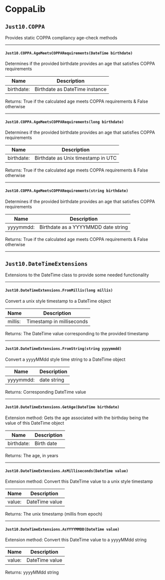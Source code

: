 # CoppaLib #

## `Just10.COPPA`

 Provides static COPPA compliancy age-check methods 


---
#### `Just10.COPPA.AgeMeetsCOPPARequirements(DateTime birthdate)`

 Determines if the provided birthdate provides an age that satisfies COPPA requirements 

|Name | Description |
|-----|------|
|birthdate: |Birthdate as DateTime instance|
Returns: True if the calculated age meets COPPA requirements & False otherwise



---
#### `Just10.COPPA.AgeMeetsCOPPARequirements(long birthdate)`

 Determines if the provided birthdate provides an age that satisfies COPPA requirements 

|Name | Description |
|-----|------|
|birthdate: |Birthdate as Unix timestamp in UTC|
Returns: True if the calculated age meets COPPA requirements & False otherwise



---
#### `Just10.COPPA.AgeMeetsCOPPARequirements(string birthdate)`

 Determines if the provided birthdate provides an age that satisfies COPPA requirements 

|Name | Description |
|-----|------|
|yyyymmdd: |Birthdate as a YYYYMMDD date string|
Returns: True if the calculated age meets COPPA requirements & False otherwise



---
## `Just10.DateTimeExtensions`

 Extensions to the DateTime class to provide some needed functionality 


---
#### `Just10.DateTimeExtensions.FromMillis(long millis)`

 Convert a unix style timestamp to a DateTime object 

|Name | Description |
|-----|------|
|millis: |Timestamp in milliseconds|
Returns: The DateTime value corresponding to the provided timestamp



---
#### `Just10.DateTimeExtensions.FromString(string yyyymmdd)`

 Convert a yyyyMMdd style time string to a DateTime object 

|Name | Description |
|-----|------|
|yyyymmdd: |date string|
Returns: Corresponding DateTime value



---
#### `Just10.DateTimeExtensions.GetAge(DateTime birthdate)`

 Extension method: Gets the age associated with the birthday being the value of this DateTime object 

|Name | Description |
|-----|------|
|birthdate: |Birth date|
Returns: The age, in years



---
#### `Just10.DateTimeExtensions.AsMilliseconds(DateTime value)`

 Extension method: Convert this DateTime value to a unix style timestamp 

|Name | Description |
|-----|------|
|value: |DateTime value|
Returns: The unix timestamp (millis from epoch)



---
#### `Just10.DateTimeExtensions.AsYYYYMMDD(DateTime value)`

 Extension method: Convert this DateTime value to a yyyyMMdd string 

|Name | Description |
|-----|------|
|value: |DateTime value|
Returns: yyyyMMdd string
